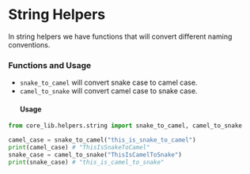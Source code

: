 # String Helpers 

In string helpers we have functions that will convert different naming conventions.

### Functions and Usage

- `snake_to_camel` will convert snake case to camel case.
- `camel_to_snake` will convert camel case to snake case.
    #### Usage
```python
from core_lib.helpers.string import snake_to_camel, camel_to_snake

camel_case = snake_to_camel("this_is_snake_to_camel")
print(camel_case) # "ThisIsSnakeToCamel"
snake_case = camel_to_snake("ThisIsCamelToSnake")
print(snake_case) # "this_is_camel_to_snake"
```
